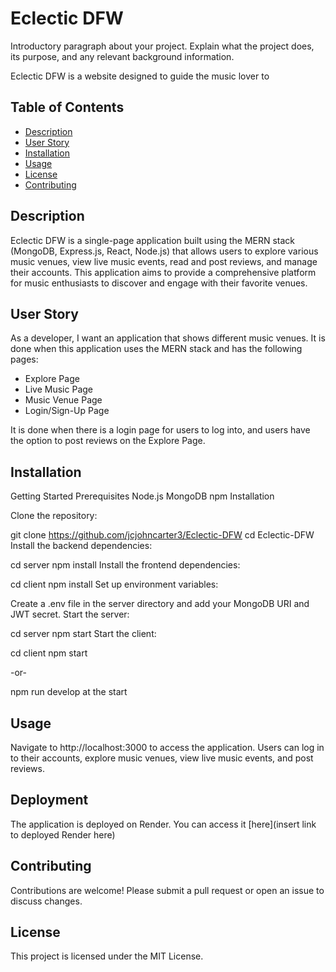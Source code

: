 # Eclectic DFW

Introductory paragraph about your project. Explain what the project does, its purpose, and any relevant background information.

Eclectic DFW is a website designed to guide the music lover to

## Table of Contents

- [Description](#description)
- [User Story](#userStory)
- [Installation](#installation)
- [Usage](#usage)
- [License](#license)
- [Contributing](#contributing)

## Description

Eclectic DFW is a single-page application built using the MERN stack (MongoDB, Express.js, React, Node.js) that allows users to explore various music venues, view live music events, read and post reviews, and manage their accounts. This application aims to provide a comprehensive platform for music enthusiasts to discover and engage with their favorite venues.

## User Story

As a developer, I want an application that shows different music venues.
It is done when this application uses the MERN stack and has the following pages:

- Explore Page
- Live Music Page
- Music Venue Page
- Login/Sign-Up Page

It is done when there is a login page for users to log into, and users have the option to post reviews on the Explore Page.

## Installation

Getting Started
Prerequisites
Node.js
MongoDB
npm
Installation

Clone the repository:

git clone https://github.com/jcjohncarter3/Eclectic-DFW
cd Eclectic-DFW
Install the backend dependencies:

cd server
npm install
Install the frontend dependencies:

cd client
npm install
Set up environment variables:

Create a .env file in the server directory and add your MongoDB URI and JWT secret.
Start the server:

cd server
npm start
Start the client:

cd client
npm start

-or-

npm run develop at the start

## Usage

Navigate to http://localhost:3000 to access the application.
Users can log in to their accounts, explore music venues, view live music events, and post reviews.

## Deployment

The application is deployed on Render. You can access it [here](insert link to deployed Render here)

## Contributing

Contributions are welcome! Please submit a pull request or open an issue to discuss changes.

## License

This project is licensed under the MIT License.

```

```
